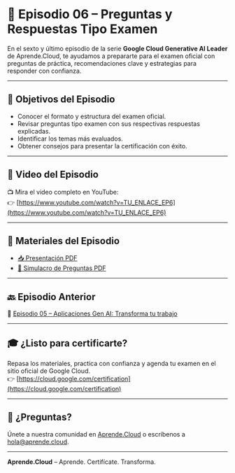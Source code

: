 # 📝 Episodio 06 – Preguntas y Respuestas Tipo Examen

En el sexto y último episodio de la serie **Google Cloud Generative AI Leader** de Aprende.Cloud, te ayudamos a prepararte para el examen oficial con preguntas de práctica, recomendaciones clave y estrategias para responder con confianza.

---

## 🎯 Objetivos del Episodio

- Conocer el formato y estructura del examen oficial.
- Revisar preguntas tipo examen con sus respectivas respuestas explicadas.
- Identificar los temas más evaluados.
- Obtener consejos para presentar la certificación con éxito.

---

## 🎥 Video del Episodio

📺 Mira el video completo en YouTube:  
👉 [https://www.youtube.com/watch?v=TU_ENLACE_EP6](https://www.youtube.com/watch?v=TU_ENLACE_EP6)

---

## 📄 Materiales del Episodio

- [📥 Presentación PDF](./ctr-gcp-generative-ai-leader-ep-06.pdf)
- [🧪 Simulacro de Preguntas PDF](./preguntas-tipo-examen.pdf)

---

## 🔙 Episodio Anterior

💼 [Episodio 05 – Aplicaciones Gen AI: Transforma tu trabajo](../ctr-gcp-generative-ai-leader-ep-05/)

---

## 🎓 ¿Listo para certificarte?

Repasa los materiales, practica con confianza y agenda tu examen en el sitio oficial de Google Cloud.  
👉 [https://cloud.google.com/certification](https://cloud.google.com/certification)

---

## 💬 ¿Preguntas?

Únete a nuestra comunidad en [Aprende.Cloud](https://aprende.cloud) o escríbenos a hola@aprende.cloud.

---

**Aprende.Cloud** – Aprende. Certifícate. Transforma.
